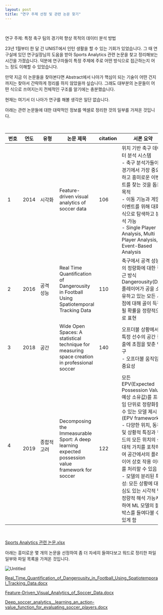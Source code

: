 ```yaml
---
layout: post
title: "연구 주제 선정 및 관련 논문 찾기"
---
```


<br>

연구 주제: 특정 축구 팀의 경기력 향상 목적의 데이터 분석 방법

23년 1월부터 한 달 간 UNIST에서 인턴 생활을 할 수 있는 기회가 있었습니다. 그 때 연구실에 있던  연구실장님의 도움을 받아 Sports Analytics 관련 논문을 찾고 정리해보는 시간을 가졌습니다. 덕분에 연구자들이 특정 주제에 주로 어떤 방식으로 접근하는지 어느 정도 이해할 수 있었습니다.

만약 지금 이 논문들을 찾아본다면 Abstract에서 나아가 핵심이 되는 기술이 어떤 건지까지는 찾아서 간략하게 정리를 하지 않았을까 싶습니다. 그래도 대부분의 논문들이 어떤 식으로 쓰여지는지 전체적인 구조를 알기에는 충분했습니다.

현재는 여기서 더 나아가 연구를 해볼 생각은 일단 없습니다.

아래는 관련 논문들에 대한 대략적인 정보를 엑셀로 정리한 것의 일부를 가져온 것입니다.

<br>

| 번호                                               | 연도 | 유형                                                                           | 논문 제목                                                                                          | citation | 서론 요약                                                                                                                                                                                                                                                                                                                                                                         |
| -------------------------------------------------- | ---- | ------------------------------------------------------------------------------ | -------------------------------------------------------------------------------------------------- | -------- | --------------------------------------------------------------------------------------------------------------------------------------------------------------------------------------------------------------------------------------------------------------------------------------------------------------------------------------------------------------------------------- |
| 1                                                  | 2014 | 시각화                                                                         | Feature-driven visual analytics of soccer data                                                     | 106      | 위치 기반 축구 데이터 분석 시스템 <br>- 축구 분석가들이 경기에서 가장 중요하고 흥미로운 이벤트를 찾는 것을 돕는 목적<br>- 이동 기능과 게임 이벤트를 위해 대화식으로 탐색하고 분석 가능<br>- Single Player Analysis, Multi Player Analysis, Event-Based Analysis                                                                                                                   |
| 2                                                  | 2016 | 공격 성능                                                                      | Real Time Quantification of Dangerousity in Football Using Spatiotemporal Tracking Data            | 110      | 축구에서 공격 성능의 정량화에 대한 접근 방식Dangerousity(DA): 플레이어가 공을 소유하고 있는 모든 시점에 대해 골이 득점될 확률을 정량적으로 표현                                                                                                                                                                                                                                   |
| 3                                                  | 2018 | 공간                                                                           | Wide Open Spaces: A statistical technique for measuring space creation in professional soccer      | 140      | 오프더볼 상황에서 특정 선수의 공간 창출에 초점을 맞춘 연구 <br>- 오프더볼 움직임의 중요성                                                                                                                                                                                                                                                                                         |
| 4 &nbsp;&nbsp;&nbsp;&nbsp;&nbsp;&nbsp;&nbsp;&nbsp; | 2019 | 종합적 고려 &nbsp;&nbsp;&nbsp;&nbsp;&nbsp;&nbsp;&nbsp;&nbsp;&nbsp;&nbsp;&nbsp; | Decomposing the Immeasurable Sport: A deep learning expected possession value framework for soccer | 122      | 모든 EPV(Expected Possession Value, 예상 소유값)를 프레임 단위로 정량화할 수 있는 모델 제시(EPV framework) <br>- 다양한 위치, 동작 및 상황적 특징과 필드의 모든 위치의 상대적 가치를 포착하여 공간에서의 플레이어 상호 작용 이해를 처리할 수 있음 <br>- 모델의 분리된 특성: 모든 상황에 대한 심도 있는 시각적 및 정량적 해석 가능케 하여 ML 모델의 블랙박스를 들여다볼 수 있게 함 |

<br>

[Sports Analytics 관련 논문.xlsx](https://github.com/SuhwanMylife/CJDaehan_competition/files/12565468/Sports.Analytics.xlsx)

아래는 흥미로운 몇 개의 논문을 선정하여 좀 더 자세히 들여다보고 워드로 정리한 파일 일부와 파일 목록을 가져온 것입니다.

![Untitled](https://github.com/SuhwanMylife/CJDaehan_competition/assets/70688382/620880db-a29b-468b-b74b-4e866fa40235)

[Real_Time_Quantification_of_Dangerousity_in_Football_Using_Spatiotemporal_Tracking_Data.docx](https://github.com/SuhwanMylife/CJDaehan_competition/files/12565459/Real_Time_Quantification_of_Dangerousity_in_Football_Using_Spatiotemporal_Tracking_Data.docx)


[Feature-Driven_Visual_Analytics_of_Soccer_Data.docx](https://github.com/SuhwanMylife/CJDaehan_competition/files/12565458/Feature-Driven_Visual_Analytics_of_Soccer_Data.docx)


[Deep_soccer_analytics__learning_an_action-value_function_for_evaluating_soccer_players.docx](https://github.com/SuhwanMylife/CJDaehan_competition/files/12565456/Deep_soccer_analytics__learning_an_action-value_function_for_evaluating_soccer_players.docx)

<br>